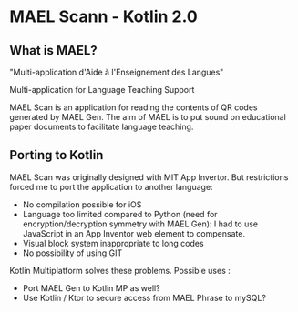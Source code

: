 # MAEL Scann - Kotlin 2.0

## What is MAEL?
"Multi-application d'Aide à l'Enseignement des Langues"

Multi-application for Language Teaching Support

MAEL Scan is an application for reading the contents of QR codes generated by MAEL Gen.
The aim of MAEL is to put sound on educational paper documents to facilitate language teaching.

## Porting to Kotlin
MAEL Scan was originally designed with MIT App Invertor. But restrictions forced me to port the application to another language:

* No compilation possible for iOS
* Language too limited compared to Python (need for encryption/decryption symmetry with MAEL Gen): I had to use JavaScript in an App Inventor web element to compensate.
* Visual block system inappropriate to long codes
* No possibility of using GIT

Kotlin Multiplatform solves these problems.
Possible uses :

* Port MAEL Gen to Kotlin MP as well?
* Use Kotlin / Ktor to secure access from MAEL Phrase to mySQL?
